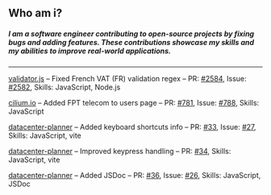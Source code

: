 ## Who am i?
##### I am a software engineer contributing to open-source projects by fixing bugs and adding features. These contributions showcase my skills and my abilities to improve real-world applications.
---

[validator.js](https://github.com/validatorjs/validator.js) – 
Fixed French VAT (FR) validation regex – 
PR: [#2584](https://github.com/validatorjs/validator.js/pull/2584), 
Issue: [#2582](https://github.com/validatorjs/validator.js/issues/2582),
Skills: JavaScript, Node.js

[cilium.io](https://github.com/cilium/cilium.io) – 
Added FPT telecom to users page – 
PR: [#781](https://github.com/cilium/cilium.io/pull/781), 
Issue: [#788](https://github.com/cilium/cilium.io/issues/778), 
Skills: JavaScript

[datacenter-planner](https://github.com/2listic/datacenter-planner) – 
Added keyboard shortcuts info – 
PR: [#33](https://github.com/2listic/datacenter-planner/pull/33), 
Issue: [#27](https://github.com/2listic/datacenter-planner/issues/27), 
Skills: JavaScript, vite

[datacenter-planner](https://github.com/2listic/datacenter-planner) – 
Improved keypress handling – 
PR: [#34](https://github.com/2listic/datacenter-planner/pull/34), 
Skills: JavaScript, vite

[datacenter-planner](https://github.com/2listic/datacenter-planner) – 
Added JSDoc – 
PR: [#36](https://github.com/2listic/datacenter-planner/pull/36), 
Issue: [#26](https://github.com/2listic/datacenter-planner/issues/26), 
Skills: JavaScript, JSDoc
